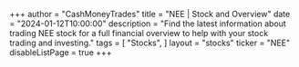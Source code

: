 +++
author = "CashMoneyTrades"
title = "NEE | Stock and Overview"
date = "2024-01-12T10:00:00"
description = "Find the latest information about trading NEE stock for a full financial overview to help with your stock trading and investing."
tags = [
   "Stocks",
]
layout = "stocks"
ticker = "NEE"
disableListPage = true
+++
